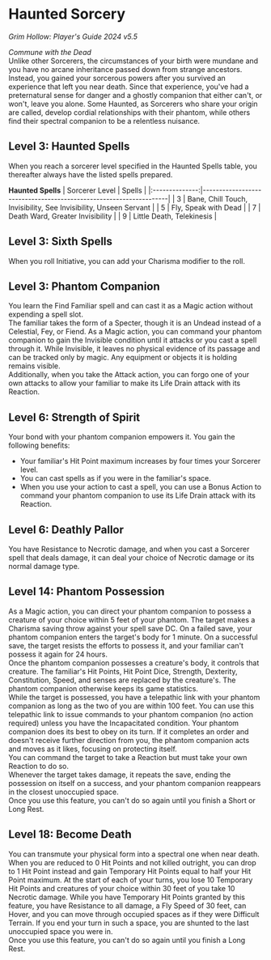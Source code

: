 # Haunted Sorcery
*Grim Hollow: Player's Guide 2024 v5.5*

*Commune with the Dead*  
Unlike other Sorcerers, the circumstances of your birth were mundane and you have no arcane inheritance passed down from strange ancestors. Instead, you gained your sorcerous powers after you survived an experience that left you near death. Since that experience, you've had a preternatural sense for danger and a ghostly companion that either can't, or won't, leave you alone. Some Haunted, as Sorcerers who share your origin are called, develop cordial relationships with their phantom, while others find their spectral companion to be a relentless nuisance.

## Level 3: Haunted Spells
When you reach a sorcerer level specified in the Haunted Spells table, you thereafter always have the listed spells prepared.

**Haunted Spells**
| Sorcerer Level | Spells                                                            |
|:--------------:|-------------------------------------------------------------------|
| 3              | Bane, Chill Touch, Invisibility, See Invisibility, Unseen Servant |
| 5              | Fly, Speak with Dead                                              |
| 7              | Death Ward, Greater Invisibility                                  |
| 9              | Little Death, Telekinesis                                         |

## Level 3: Sixth Spells
When you roll Initiative, you can add your Charisma modifier to the roll.

## Level 3: Phantom Companion
You learn the Find Familiar spell and can cast it as a Magic action without expending a spell slot.  
The familiar takes the form of a Specter, though it is an Undead instead of a Celestial, Fey, or Fiend. As a Magic action, you can command your phantom companion to gain the Invisible condition until it attacks or you cast a spell through it. While Invisible, it leaves no physical evidence of its passage and can be tracked only by magic. Any equipment or objects it is holding remains visible.  
Additionally, when you take the Attack action, you can forgo one of your own attacks to allow your familiar to make its Life Drain attack with its Reaction.

## Level 6: Strength of Spirit
Your bond with your phantom companion empowers it. You gain the following benefits:
- Your familiar's Hit Point maximum increases by four times your Sorcerer level.
- You can cast spells as if you were in the familiar's space.
- When you use your action to cast a spell, you can use a Bonus Action to command your phantom companion to use its Life Drain attack with its Reaction.

## Level 6: Deathly Pallor
You have Resistance to Necrotic damage, and when you cast a Sorcerer spell that deals damage, it can deal your choice of Necrotic damage or its normal damage type.

## Level 14: Phantom Possession
As a Magic action, you can direct your phantom companion to possess a creature of your choice within 5 feet of your phantom. The target makes a Charisma saving throw against your spell save DC. On a failed save, your phantom companion enters the target's body for 1 minute. On a successful save, the target resists the efforts to possess it, and your familiar can't possess it again for 24 hours.  
Once the phantom companion possesses a creature's body, it controls that creature. The familiar's Hit Points, Hit Point Dice, Strength, Dexterity, Constitution, Speed, and senses are replaced by the creature's. The phantom companion otherwise keeps its game statistics.  
While the target is possessed, you have a telepathic link with your phantom companion as long as the two of you are within 100 feet. You can use this telepathic link to issue commands to your phantom companion (no action required) unless you have the Incapacitated condition. Your phantom companion does its best to obey on its turn. If it completes an order and doesn't receive further direction from you, the phantom companion acts and moves as it likes, focusing on protecting itself.  
You can command the target to take a Reaction but must take your own Reaction to do so.  
Whenever the target takes damage, it repeats the save, ending the possession on itself on a success, and your phantom companion reappears in the closest unoccupied space.  
Once you use this feature, you can't do so again until you finish a Short or Long Rest.

## Level 18: Become Death
You can transmute your physical form into a spectral one when near death. When you are reduced to 0 Hit Points and not killed outright, you can drop to 1 Hit Point instead and gain Temporary Hit Points equal to half your Hit Point maximum. At the start of each of your turns, you lose 10 Temporary Hit Points and creatures of your choice within 30 feet of you take 10 Necrotic damage. While you have Temporary Hit Points granted by this feature, you have Resistance to all damage, a Fly Speed of 30 feet, can Hover, and you can move through occupied spaces as if they were Difficult Terrain. If you end your turn in such a space, you are shunted to the last unoccupied space you were in.  
Once you use this feature, you can't do so again until you finish a Long Rest.